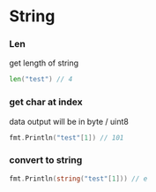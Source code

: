 # String

### Len

get length of string

```go
len("test") // 4
```

### get char at index

data output will be in byte / uint8

```go
fmt.Println("test"[1]) // 101
```

### convert to string

```go
fmt.Println(string("test"[1])) // e
```
